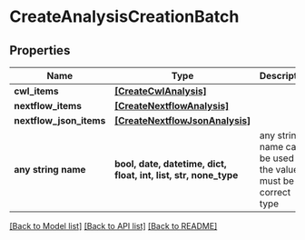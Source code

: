 # CreateAnalysisCreationBatch


## Properties
Name | Type | Description | Notes
------------ | ------------- | ------------- | -------------
**cwl_items** | [**[CreateCwlAnalysis]**](CreateCwlAnalysis.md) |  | [optional] 
**nextflow_items** | [**[CreateNextflowAnalysis]**](CreateNextflowAnalysis.md) |  | [optional] 
**nextflow_json_items** | [**[CreateNextflowJsonAnalysis]**](CreateNextflowJsonAnalysis.md) |  | [optional] 
**any string name** | **bool, date, datetime, dict, float, int, list, str, none_type** | any string name can be used but the value must be the correct type | [optional]

[[Back to Model list]](../README.md#documentation-for-models) [[Back to API list]](../README.md#documentation-for-api-endpoints) [[Back to README]](../README.md)


